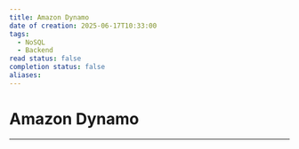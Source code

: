 ```yaml
---
title: Amazon Dynamo
date of creation: 2025-06-17T10:33:00
tags:
  - NoSQL
  - Backend
read status: false
completion status: false
aliases:
---
```

# Amazon Dynamo
---
